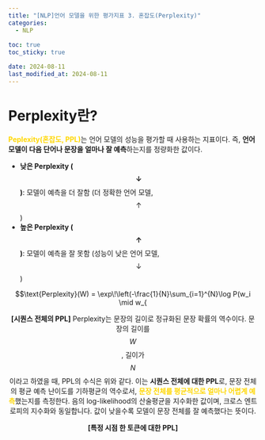 ```yaml
---
title: "[NLP]언어 모델을 위한 평가지표 3. 혼잡도(Perplexity)"
categories: 
  - NLP
  
toc: true
toc_sticky: true

date: 2024-08-11
last_modified_at: 2024-08-11
---
```


# Perplexity란?
<span style="color:gold">**Peplexity(혼잡도, PPL)**</span>는 언어 모델의 성능을 평가할 때 사용하는 지표이다. 즉, **언어 모델이 다음 단어나 문장을 얼마나 잘 예측**하는지를 정량화한 값이다.

- **낮은 Perplexity ($$\downarrow$$)**: 모델이 예측을 더 잘함 (더 정확한 언어 모델, $$\uparrow$$)
- **높은 Perplexity ($$\uparrow$$)**: 모델이 예측을 잘 못함 (성능이 낮은 언어 모델, $$\downarrow$$) 

<center>$$\text{Perplexity}(W) = \exp\!\left(-\frac{1}{N}\sum_{i=1}^{N}\log P(w_i \mid w_{<i})\right)= \left(\prod_{i=1}^{N}\frac{1}{P(w_i \mid w_{<i})}\right)^{\!1/N} = P(w_1,\dots,w_N)^{-\frac{1}{N}}$$</center>

**[시퀀스 전체의 PPL]** Perplexity는 문장의 길이로 정규화된 문장 확률의 역수이다. 문장의 길이를 $$W$$, 길이가 $$N$$이라고 하였을 때, PPL의 수식은 위와 같다. 이는 **시퀀스 전체에 대한 PPL**로, 문장 전체의 평균 예측 난이도를 기하평균의 역수로서, <span style="color:gold">**문장 전체를 평균적으로 얼마나 어렵계 예측**</span>했는지를 측정한다. 음의 log-likelihood의 산술평균을 지수화한 값이며, 크로스 엔트로피의 지수화와 동일합니다. 값이 낮을수록 모델이 문장 전체를 잘 예측했다는 뜻이다.

**[특정 시점 한 토큰에 대한 PPL]**
